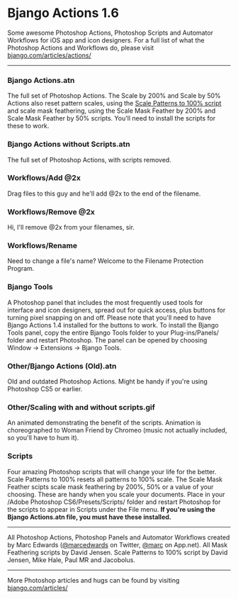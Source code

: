 # Bjango Actions 1.6

Some awesome Photoshop Actions, Photoshop Scripts and Automator Workflows for iOS app and icon designers. For a full list of what the Photoshop Actions and Workflows do, please visit [bjango.com/articles/actions/](http://bjango.com/articles/actions/)

-----------------------------

### Bjango Actions.atn
The full set of Photoshop Actions. The Scale by 200% and Scale by 50% Actions also reset pattern scales, using the [Scale Patterns to 100% script](http://bjango.com/articles/scalepatternsto100/) and scale mask feathering, using the Scale Mask Feather by 200% and Scale Mask Feather by 50% scripts. You'll need to install the scripts for these to work.

### Bjango Actions without Scripts.atn
The full set of Photoshop Actions, with scripts removed.

### Workflows/Add @2x
Drag files to this guy and he'll add @2x to the end of the filename.

### Workflows/Remove @2x
Hi, I'll remove @2x from your filenames, sir.

### Workflows/Rename
Need to change a file's name? Welcome to the Filename Protection Program.

### Bjango Tools
A Photoshop panel that includes the most frequently used tools for interface and icon designers, spread out for quick access, plus buttons for turning pixel snapping on and off. Please note that you'll need to have Bjango Actions 1.4 installed for the buttons to work. To install the Bjango Tools panel, copy the entire Bjango Tools folder to your Plug-ins/Panels/ folder and restart Photoshop. The panel can be opened by choosing Window → Extensions → Bjango Tools.

### Other/Bjango Actions (Old).atn
Old and outdated Photoshop Actions. Might be handy if you're using Photoshop CS5 or earlier.

### Other/Scaling with and without scripts.gif
An animated demonstrating the benefit of the scripts. Animation is choreographed to Woman Friend by Chromeo (music not actually included, so you'll have to hum it). 

### Scripts
Four amazing Photoshop scripts that will change your life for the better. Scale Patterns to 100% resets all patterns to 100% scale. The Scale Mask Feather scipts scale mask feathering by 200%, 50% or a value of your choosing. These are handy when you scale your documents. Place in your /Adobe Photoshop CS6/Presets/Scripts/ folder and restart Photoshop for the scripts to appear in Scripts under the File menu. **If you're using the Bjango Actions.atn file, you must have these installed.**

-----------------------------

All Photoshop Actions, Photoshop Panels and Automator Workflows created by Marc Edwards ([@marcedwards](http://twitter.com/marcedwards) on Twitter, [@marc](http://alpha.app.net/marc) on App.net).
All Mask Feathering scripts by David Jensen. Scale Patterns to 100% script by David Jensen, Mike Hale, Paul MR and Jacobolus.

-----------------------------

More Photoshop articles and hugs can be found by visiting [bjango.com/articles/](http://bjango.com/articles/)